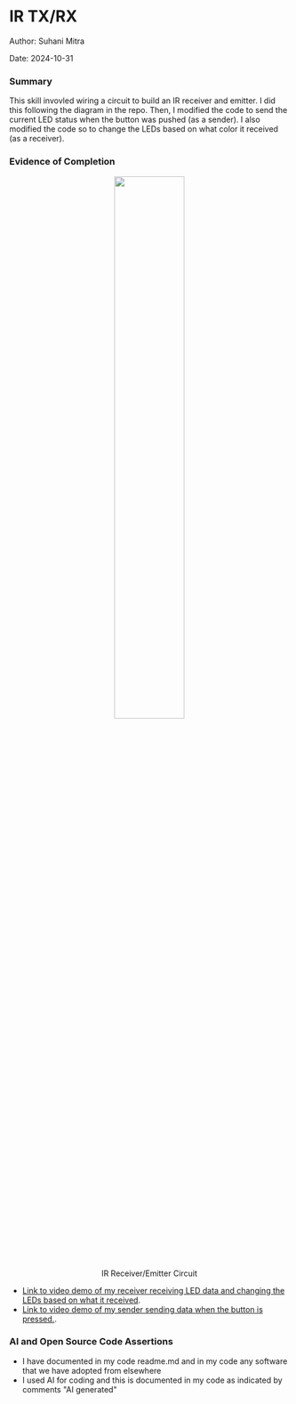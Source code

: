 #  IR TX/RX

Author: Suhani Mitra

Date: 2024-10-31

### Summary

This skill invovled wiring a circuit to build an IR receiver and emitter. I did this following the diagram in the repo. Then, I modified the code to send the current LED status when the button was pushed (as a sender). I also modified the code so to change the LEDs based on what color it received (as a receiver).

### Evidence of Completion

<p align="center">
<img src="./images/circuit.png" width="50%">
</p>
<p align="center">
IR Receiver/Emitter Circuit
</p>

- [Link to video demo of my receiver receiving LED data and changing the LEDs based on what it received](https://drive.google.com/file/d/1oPmPeQyGzuSwvsrGa1lX2Reg6fSUvzfM/view?usp=drive_link).
- [Link to video demo of my sender sending data when the button is pressed.](https://drive.google.com/file/d/1LMMPtZiGT2tNb8jM48qlTN9Zf2lc-MOO/view?usp=drive_link).

### AI and Open Source Code Assertions

- I have documented in my code readme.md and in my code any
software that we have adopted from elsewhere
- I used AI for coding and this is documented in my code as
indicated by comments "AI generated" 



